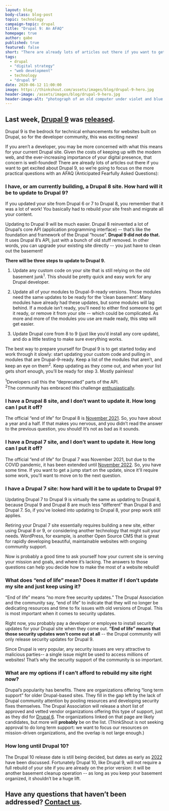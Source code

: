 ```yaml
---
layout: blog
body-class: blog-post
topic: technology
campaign-topic: drupal
title: "Drupal 9: An AFAQ"
homepage: true
author: gabe
published: true
featured: false
short: "There are already lots of articles out there if you want to get excited about Drupal 9, so we’re going to focus on the more practical questions with an AFAQ (Anticipated Fearfully Asked Questions)."
tags:
  - drupal
  - "digital strategy"
  - "web development"
  - technology
  - "drupal 9"
date: 2020-06-12 11:00:00
image: https://thinkshout.com/assets/images/blog/drupal-9-hero.jpg
header-image: /assets/images/blog/drupal-9-hero.jpg
header-image-alt: "photograph of an old computer under violet and blue lighting."
---
```

## Last week, [Drupal 9](https://www.drupal.org/9) was [released](https://dri.es/drupal-9-0-0-released). 

Drupal 9 is the bedrock for technical enhancements for websites built on Drupal, so for the developer community, this was exciting news!

If you aren’t a developer, you may be more concerned with what this means for your current Drupal site. Given the costs of keeping up with the modern web, and the ever-increasing importance of your digital presence, that concern is well-founded! There are already lots of articles out there if you want to get excited about Drupal 9, so we’re going to focus on the more practical questions with an AFAQ (Anticipated Fearfully Asked Questions):
 
### I have, or am currently building, a Drupal 8 site. How hard will it be to update to Drupal 9?

If you updated your site from Drupal 6 or 7 to Drupal 8, you remember that it was a lot of work! You basically had to rebuild your site fresh and migrate all your content.

Updating to Drupal 9 will be much easier. Drupal 8 reinvented a lot of Drupal’s core API (application programming interface) -- that’s like the foundation and framework of the Drupal “house”. **Drupal 9 did not do that.** It uses Drupal 8’s API, just with a bunch of old stuff removed. In other words, you can upgrade your existing site directly -- you just have to clean out the basement! 

**There will be three steps to update to Drupal 9.**

1.  Update any custom code on your site that is still relying on the old basement junk<sup>1</sup>. This should be pretty quick and easy work for any Drupal developer. 

2.  Update all of your modules to Drupal-9-ready versions. Those modules need the same updates to be ready for the ‘clean basement’. Many modules have already had these updates, but some modules will lag behind. If a module isn’t ready, you’ll need to either find someone to get it ready, or remove it from your site -- which could be complicated. As more and more of the modules you use are made ready, this step will get easier. 

3.  Update Drupal core from 8 to 9 (just like you’d install any core update), and do a little testing to make sure everything works.

The best way to prepare yourself for Drupal 9 is to get started today and work through it slowly: start updating your custom code and pulling in modules that are Drupal-9-ready. Keep a list of the modules that aren’t, and keep an eye on them<sup>2</sup>. Keep updating as they come out, and when your list gets short enough, you’ll be ready for step 3. Mostly painless!

<sup>1</sup>Developers call this the “deprecated” parts of the API.<br>
<sup>2</sup>The community has embraced this challenge [enthusiastically](https://dev.acquia.com/drupal9/deprecation_status).

### I have a Drupal 8 site, and I don’t want to update it. How long can I put it off?

The official “end of life” for Drupal 8 is [November 2021](https://www.drupal.org/docs/9/drupal-9-release-date-and-what-it-means/what-happens-to-drupal-8-after-drupal-9-is-released). So, you have about a year and a half. If that makes you nervous, and you didn’t read the answer to the previous question, you should! It’s not as bad as it sounds.

### I have a Drupal 7 site, and I don’t want to update it. How long can I put it off?

The official “end of life” for Drupal 7 was November 2021, but due to the COVID pandemic, it has been extended until [November 2022](https://www.drupal.org/psa-2020-06-24). So, you have some time. If you want to get a jump start on the update, since it'll require some work, you'll want to move on to the next question.

### I have a Drupal 7 site: how hard will it be to update to Drupal 9?

Updating Drupal 7 to Drupal 9 is virtually the same as updating to Drupal 8, because Drupal 9 and Drupal 8 are much less “different” than Drupal 8 and Drupal 7. So, if you’ve looked into updating to Drupal 8, your prep work still applies.

Retiring your Drupal 7 site essentially requires building a new site, either using Drupal 8 or 9, or considering another technology that might suit your needs. WordPress, for example, is another Open Source CMS that is great for rapidly developing beautiful, maintainable websites with ongoing community support.

Now is probably a good time to ask yourself how your current site is serving your mission and goals, and where it’s lacking. The answers to those questions can help you decide how to make the most of a website rebuild!

### What does “end of life” mean? Does it matter if I don’t update my site and just keep using it?

“End of life” means “no more free security updates.” The Drupal Association and the community say, “end of life” to indicate that they will no longer be dedicating resources and time to fix issues with old versions of Drupal. This is most important when it comes to security updates. 

Right now, you probably pay a developer or employee to install security updates for your Drupal site when they come out. **“End of life” means that those security updates won’t come out at all** -- the Drupal community will only release security updates for Drupal 9.

Since Drupal is very popular, any security issues are very attractive to malicious parties-- a single issue might be used to access millions of websites! That’s why the security support of the community is so important.

### What are my options if I can’t afford to rebuild my site right now?

Drupal’s popularity has benefits. There are organizations offering “long term support” for older Drupal-based sites. They fill in the gap left by the lack of Drupal community attention by pooling resources and developing security fixes themselves. The Drupal Association will release a short list of approved and vetted vendor organizations offering this type of support, just as they did for [Drupal 6](https://www.drupal.org/project/d6lts). The organizations linked on that page are likely candidates, but more will **probably** be on the list. (ThinkShout is not seeking approval to do long term support: we want to focus our resources on mission-driven organizations, and the overlap is not large enough.) 

### How long until Drupal 10?

The Drupal 10 release date is still being decided, but dates as early as [2022](https://www.drupal.org/project/drupal/issues/3118143) have been discussed. Fortunately Drupal 10, like Drupal 9, will not require a full rebuild of your site if you are already on the prior version: it will be another basement cleanup operation -- as long as you keep your basement organized, it shouldn’t be a huge lift.

## Have any questions that haven’t been addressed? [Contact us](mailto:hello@thinkshout.com).
